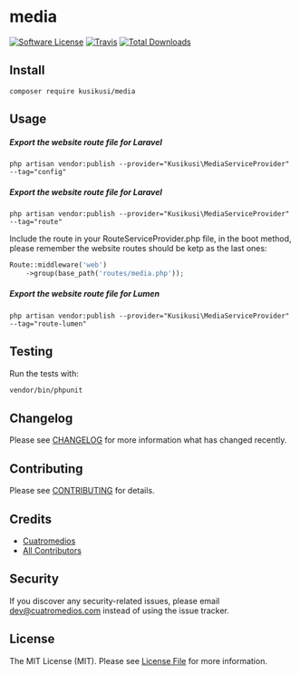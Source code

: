 # media

[![Software License](https://img.shields.io/badge/license-MIT-brightgreen.svg?style=flat-square)](LICENSE.md)
[![Travis](https://img.shields.io/travis/kusikusi/media.svg?style=flat-square)]()
[![Total Downloads](https://img.shields.io/packagist/dt/kusikusi/media.svg?style=flat-square)](https://packagist.org/packages/kusikusi/media)

## Install
`composer require kusikusi/media`

## Usage

##### Export the website route file for Laravel
```shell
php artisan vendor:publish --provider="Kusikusi\MediaServiceProvider" --tag="config"
```

##### Export the website route file for Laravel
```shell
php artisan vendor:publish --provider="Kusikusi\MediaServiceProvider" --tag="route"
```
Include the route in your RouteServiceProvider.php file, in the boot method, please remember the website routes should be ketp as the last ones:

```php
Route::middleware('web')
    ->group(base_path('routes/media.php'));
```


##### Export the website route file for Lumen
```shell
php artisan vendor:publish --provider="Kusikusi\MediaServiceProvider" --tag="route-lumen"
```

## Testing
Run the tests with:

``` bash
vendor/bin/phpunit
```

## Changelog
Please see [CHANGELOG](CHANGELOG.md) for more information what has changed recently.

## Contributing
Please see [CONTRIBUTING](CONTRIBUTING.md) for details.

## Credits

- [Cuatromedios](https://github.com/kusikusi)
- [All Contributors](https://github.com/kusikusi/media/contributors)

## Security
If you discover any security-related issues, please email dev@cuatromedios.com instead of using the issue tracker.

## License
The MIT License (MIT). Please see [License File](/LICENSE.md) for more information.
